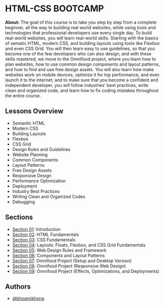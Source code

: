 # HTML-CSS BOOTCAMP

**About:** The goal of this course is to take you step by step from a complete beginner, all the way to building real world websites, while using tools and technologies that professional developers use every single day. To build real-world websites, you will learn real-world skills. Starting with the basics of sematic HTML, modern CSS, and building layouts using tools like Flexbox and even CSS Grid. You will then learn easy to use guidelines, so that you become one of the few developers who can also design; and with these skills mastered, we move to the Omnifood project, where you learn how to plan websites, how to use common design components and layout patterns, and how to find and use free design assets. You will also learn how make websites work on mobile devices, optimize it for top performance, and even launch it to the internet; and to make sure that you become a confident and independent developer, you will follow industries' best practices, write clean and organized code, and learn how to fix coding mistakes throughout the entire course.

## Lessons Overview

- Semantic HTML
- Modern CSS
- Building Layouts
- Flexbox
- CSS Grid
- Design Rules and Guidelines
- Website Planning
- Common Components
- Layout Patterns
- Free Design Assets
- Responsive Design
- Performance Optimization
- Deployment
- Industry Best Practices
- Writing Clean and Organized Codes
- Debugging

## Sections

- [Section 01](https://github.com/bhoamikhona/html-css-bootcamp/tree/main/Section%2001): Introduction
- [Section 02](https://github.com/bhoamikhona/html-css-bootcamp/tree/main/Section%2002): HTML Fundamentals
- [Section 03](https://github.com/bhoamikhona/html-css-bootcamp/tree/main/Section%2003): CSS Fundamentals
- [Section 04](https://github.com/bhoamikhona/html-css-bootcamp/tree/main/Section%2004): Layouts: Floats, Flexbox, and CSS Grid Fundamentals
- [Section 05](https://github.com/bhoamikhona/html-css-bootcamp/tree/main/Section%2005): Web Design Rules and Framework
- [Section 06](https://github.com/bhoamikhona/html-css-bootcamp/tree/main/Section%2006): Components and Layout Patterns
- [Section 07](https://github.com/bhoamikhona/html-css-bootcamp/tree/main/Section%2007): Omnifood Project (Setup and Desktop Version)
- [Section 08](https://github.com/bhoamikhona/html-css-bootcamp/tree/main/Section%2008): Omnifood Project (Responsive Web Design)
- [Section 09](): Omnifood Project (Effects, Optimizations, and Deployments)

## Authors

- [@bhoamikhona](https://github.com/bhoamikhona)
